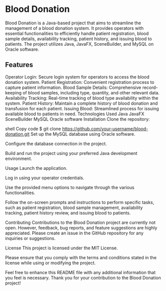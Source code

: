 # Blood Donation
Blood Donation is a Java-based project that aims to streamline the management of a blood donation system. It provides operators with essential functionalities to efficiently handle patient registration, blood sample details, availability tracking, patient history, and issuing blood to patients. The project utilizes Java, JavaFX, SceneBuilder, and MySQL on Oracle software.

## Features
Operator Login: Secure login system for operators to access the blood donation system.
Patient Registration: Convenient registration process to capture patient information.
Blood Sample Details: Comprehensive record-keeping of blood samples, including type, quantity, and other relevant data.
Availability Tracking: Real-time tracking of blood type availability within the system.
Patient History: Maintain a complete history of blood donation and transfusion for each patient.
Issuing Blood: Streamlined process for issuing available blood to patients in need.
Technologies Used
Java
JavaFX
SceneBuilder
MySQL
Oracle software
Installation
Clone the repository:

shell
Copy code
$ git clone https://github.com/your-username/blood-donation.git
Set up the MySQL database using Oracle software.

Configure the database connection in the project.

Build and run the project using your preferred Java development environment.

Usage
Launch the application.

Log in using your operator credentials.

Use the provided menu options to navigate through the various functionalities.

Follow the on-screen prompts and instructions to perform specific tasks, such as patient registration, blood sample management, availability tracking, patient history review, and issuing blood to patients.

Contributing
Contributions to the Blood Donation project are currently not open. However, feedback, bug reports, and feature suggestions are highly appreciated. Please create an issue in the GitHub repository for any inquiries or suggestions.

License
This project is licensed under the MIT License.

Please ensure that you comply with the terms and conditions stated in the license while using or modifying the project.

Feel free to enhance this README file with any additional information that you feel is necessary. Thank you for your contribution to the Blood Donation project!
